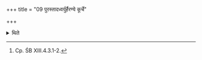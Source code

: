 +++
title = "09 पुरस्तादध्वर्युर्हैरण्ये कूर्चे"

+++

<details><summary>थिते</summary>

9. to the east of him the Adhvaryu (sits) on a golden stool.[^1]   

[^1]: Cp. ŚB XIII.4.3.1-2. 
</details>
